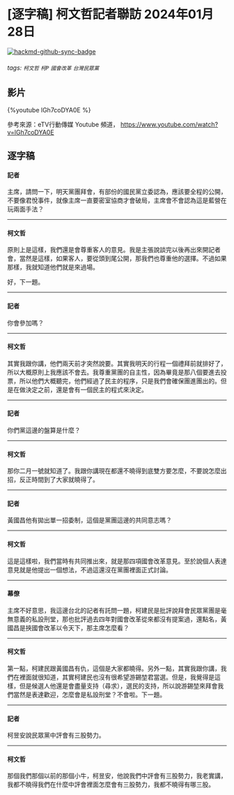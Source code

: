 # [逐字稿] 柯文哲記者聯訪 2024年01月28日

[![hackmd-github-sync-badge](https://hackmd.io/itZbCzfQSiu7AIzw8inbuQ/badge)](https://hackmd.io/itZbCzfQSiu7AIzw8inbuQ)


###### tags: `柯文哲` `柯P` `國會改革` `台灣民眾黨`

## 影片

{%youtube lGh7coDYA0E %}

參考來源：eTV行動傳媒 Youtube 頻道， https://www.youtube.com/watch?v=lGh7coDYA0E


## 逐字稿

#### 記者

主席，請問一下，明天黨團拜會，有部份的國民黨立委認為，應該要全程的公開，不要像君悅事件，就像主席一直要密室協商才會破局，主席會不會認為這是藍營在玩兩面手法？

---

#### 柯文哲

原則上是這樣，我們還是會尊重客人的意見。我是主張說談完以後再出來開記者會，當然是這樣，如果客人，要從頭到尾公開，那我們也尊重他的選擇。不過如果那樣，我就知道他們就是來過場。

好，下一題。

---

#### 記者

你會參加嗎？

---

#### 柯文哲

其實我跟你講，他們兩天前才突然說要。其實我明天的行程一個禮拜前就排好了，所以大概原則上我應該不會去。我尊重黨團的自主性，因為畢竟是那八個要進去投票，所以他們大概聽完，他們經過了民主的程序，只是我們會確保團進團出的。但是在做決定之前，還是會有一個民主的程式來決定。

---

#### 記者

你們黨這邊的盤算是什麼？

---

#### 柯文哲

那你二月一號就知道了。我跟你講現在都還不曉得到底雙方要怎麼，不要說怎麼出招，反正時間到了大家就曉得了。

---

#### 記者

黃國昌他有拋出單一招委制，這個是黨團這邊的共同意志嗎？

---

#### 柯文哲

這是這樣啦，我們當時有共同推出來，就是那四項國會改革意見。至於說個人表達意見就是他提出一個想法，不過這還沒在黨團裡面正式討論。

---

#### 幕僚

主席不好意思，我這邊台北的記者有託問一題，柯建民是批評說拜會民眾黨團是毫無意義的私設刑堂，那也批評過去四年對國會改革從來都沒有提案過，還點名，黃國昌是挾國會改革以令天下，那主席怎麼看？

---

#### 柯文哲

第一點，柯建民跟黃國昌有仇，這個是大家都曉得。另外一點，其實我跟你講，我們在裡面就很知道，其實柯建民也沒有很希望游錫堃君當選。但是，我覺得是這樣，但是候選人他還是會盡量支持（尋求），選民的支持，所以說游錫堃來拜會我們當然是表達歡迎，怎麼會是私設刑堂？不會啦。下一題。

---

#### 記者

柯昱安說民眾黨中評會有三股勢力。

---

#### 柯文哲

那個我們那個以前的那個小牛，柯昱安，他說我們中評會有三股勢力，我老實講，我都不曉得我們在什麼中評會裡面怎麼會有三股勢力，我都不曉得有哪三股。

